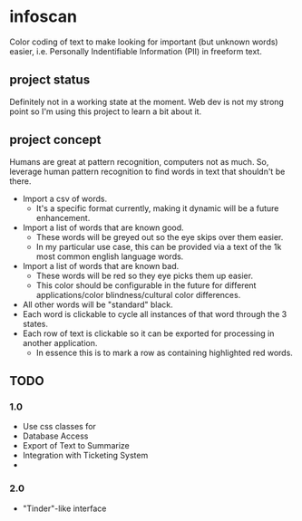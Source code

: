 # infoscan
Color coding of text to make looking for important (but unknown words) easier, i.e. Personally Indentifiable Information (PII) in freeform text.

## project status
Definitely not in a working state at the moment.  Web dev is not my strong point so I'm using this project to learn a bit about it.

## project concept
Humans are great at pattern recognition, computers not as much.  So, leverage human pattern recognition to find words in text that shouldn't be there.

- Import a csv of words.
  -  It's a specific format currently, making it dynamic will be a future enhancement.
- Import a list of words that are known good.
  - These words will be greyed out so the eye skips over them easier.
  - In my particular use case, this can be provided via a text of the 1k most common english language words.
- Import a list of words that are known bad.
  - These words will be red so they eye picks them up easier.
  - This color should be configurable in the future for different applications/color blindness/cultural color differences.
- All other words will be "standard" black.
- Each word is clickable to cycle all instances of that word through the 3 states.
- Each row of text is clickable so it can be exported for processing in another application.
  - In essence this is to mark a row as containing highlighted red words.

## TODO

### 1.0
- Use css classes for
- Database Access
- Export of Text to Summarize
- Integration with Ticketing System
-

### 2.0
- "Tinder"-like interface

